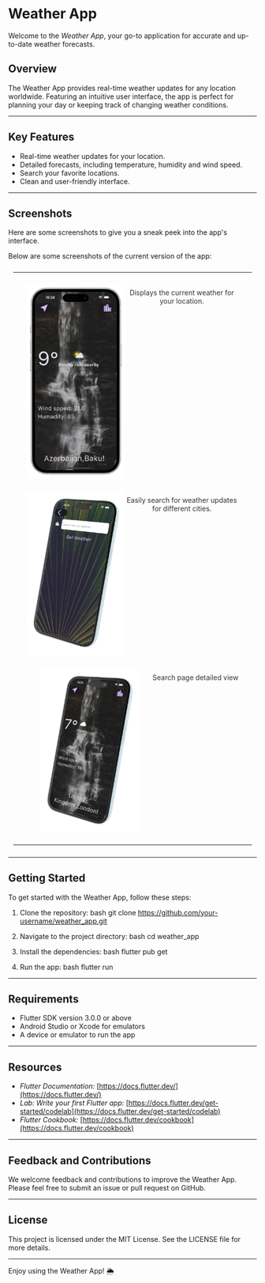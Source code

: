 # Weather App

Welcome to the *Weather App*, your go-to application for accurate and up-to-date weather forecasts.

## Overview
The Weather App provides real-time weather updates for any location worldwide. Featuring an intuitive user interface, the app is perfect for planning your day or keeping track of changing weather conditions.

---

## Key Features
- Real-time weather updates for your location.
- Detailed forecasts, including temperature, humidity and wind speed.
- Search your favorite locations.
- Clean and user-friendly interface.

---

## Screenshots

Here are some screenshots to give you a sneak peek into the app's interface.

Below are some screenshots of the current version of the app:

<table style="border-spacing: 20px; padding: 10px;">
  <tr>
    <td style="text-align: center; display: flex; justify-content: center; margin: 20px;">
      <img src="images/screenshot-1.png" alt="Main Page - Popular Foods" width="200" style="display: block; margin: 0 auto;">
      <p style="margin-top: 10px; font-size: 14px; color: #333;">Displays the current weather for your location.</p>
    </td>
    <td style="text-align: center; display: flex; justify-content: center; margin: 20px;">
      <img src="images/screenshot-2.png" alt="Popular Food Detail Page" width="200" style="display: block; margin: 0 auto;">
      <p style="margin-top: 10px; font-size: 14px; color: #333;">Easily search for weather updates for different cities.</p>
    </td>
    <td style="text-align: center; display: flex; justify-content: center; margin: 20px;">
      <img src="images/screenshot-3.png" alt="Recommended Food Detail Page" width="200" style="display: block; margin: 0 auto;">
      <p style="margin-top: 10px; font-size: 14px; color: #333;">Search page detailed view</p>
    </td>
  </tr>
</table>


---

## Getting Started

To get started with the Weather App, follow these steps:

1. Clone the repository:
   bash
   git clone https://github.com/your-username/weather_app.git

2. Navigate to the project directory:
   bash
   cd weather_app

3. Install the dependencies:
   bash
   flutter pub get

4. Run the app:
   bash
   flutter run


---

## Requirements
- Flutter SDK version 3.0.0 or above
- Android Studio or Xcode for emulators
- A device or emulator to run the app

---

## Resources
- *Flutter Documentation:* [https://docs.flutter.dev/](https://docs.flutter.dev/)
- *Lab: Write your first Flutter app:* [https://docs.flutter.dev/get-started/codelab](https://docs.flutter.dev/get-started/codelab)
- *Flutter Cookbook:* [https://docs.flutter.dev/cookbook](https://docs.flutter.dev/cookbook)

---

## Feedback and Contributions
We welcome feedback and contributions to improve the Weather App. Please feel free to submit an issue or pull request on GitHub.

---

## License
This project is licensed under the MIT License. See the LICENSE file for more details.

---

Enjoy using the Weather App! 🌦️

